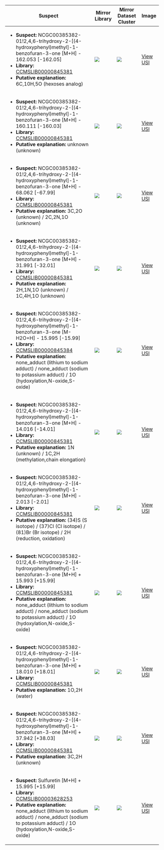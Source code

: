 Suspect | Mirror Library | Mirror Dataset Cluster | Image
--- | --- | --- | ---
<ul><li><b>Suspect:</b> NCGC00385382-01!2,4,6-trihydroxy-2-[(4-hydroxyphenyl)methyl]-1-benzofuran-3-one [M+H] - 162.053 [-162.05]</li><li><b>Library:</b> [CCMSLIB00000845381](https://gnps.ucsd.edu/ProteoSAFe/gnpslibraryspectrum.jsp?SpectrumID=CCMSLIB00000845381)</li><li><b>Putative explanation:</b> 6C,10H,5O (hexoses analog)</li></ul> | ![](https://metabolomics-usi.ucsd.edu/svg/mirror?usi1=mzspec:MSV000081748:G75588_5x_10ul_BA9_01_19874.mzML:scan:692&usi2=mzspec:GNPSLIBRARY:CCMSLIB00000845381&mz_min=50&mz_max=500) | ![](https://metabolomics-usi.ucsd.edu/svg/mirror?usi1=mzspec:MSV000081748:G75588_5x_10ul_BA9_01_19874.mzML:scan:692&usi2=mzspec:MSV000084314:MSV000081748.mgf:scan:602&mz_min=50&mz_max=500) | [View USI](https://metabolomics-usi.ucsd.edu/svg/?usi=mzspec:MSV000081748:G75588_5x_10ul_BA9_01_19874.mzML:scan:692&mz_min=50&mz_max=500)
<ul><li><b>Suspect:</b> NCGC00385382-01!2,4,6-trihydroxy-2-[(4-hydroxyphenyl)methyl]-1-benzofuran-3-one [M+H] - 160.111 [-160.03]</li><li><b>Library:</b> [CCMSLIB00000845381](https://gnps.ucsd.edu/ProteoSAFe/gnpslibraryspectrum.jsp?SpectrumID=CCMSLIB00000845381)</li><li><b>Putative explanation:</b> unknown (unknown)</li></ul> | ![](https://metabolomics-usi.ucsd.edu/svg/mirror?usi1=mzspec:MSV000080554:G2_GG2_01_8186.mzML:scan:418&usi2=mzspec:GNPSLIBRARY:CCMSLIB00000845381&mz_min=50&mz_max=500) | ![](https://metabolomics-usi.ucsd.edu/svg/mirror?usi1=mzspec:MSV000080554:G2_GG2_01_8186.mzML:scan:418&usi2=mzspec:MSV000084314:MSV000080554.mgf:scan:40224&mz_min=50&mz_max=500) | [View USI](https://metabolomics-usi.ucsd.edu/svg/?usi=mzspec:MSV000080554:G2_GG2_01_8186.mzML:scan:418&mz_min=50&mz_max=500)
<ul><li><b>Suspect:</b> NCGC00385382-01!2,4,6-trihydroxy-2-[(4-hydroxyphenyl)methyl]-1-benzofuran-3-one [M+H] -  68.062 [-67.99]</li><li><b>Library:</b> [CCMSLIB00000845381](https://gnps.ucsd.edu/ProteoSAFe/gnpslibraryspectrum.jsp?SpectrumID=CCMSLIB00000845381)</li><li><b>Putative explanation:</b> 3C,2O (unknown) / 2C,2N,1O (unknown)</li></ul> | ![](https://metabolomics-usi.ucsd.edu/svg/mirror?usi1=mzspec:MSV000080492:A7_RA7_01_2738.mzML:scan:389&usi2=mzspec:GNPSLIBRARY:CCMSLIB00000845381&mz_min=50&mz_max=500) | ![](https://metabolomics-usi.ucsd.edu/svg/mirror?usi1=mzspec:MSV000080492:A7_RA7_01_2738.mzML:scan:389&usi2=mzspec:MSV000084314:MSV000080492.mgf:scan:82626&mz_min=50&mz_max=500) | [View USI](https://metabolomics-usi.ucsd.edu/svg/?usi=mzspec:MSV000080492:A7_RA7_01_2738.mzML:scan:389&mz_min=50&mz_max=500)
<ul><li><b>Suspect:</b> NCGC00385382-01!2,4,6-trihydroxy-2-[(4-hydroxyphenyl)methyl]-1-benzofuran-3-one [M+H] -  31.991 [-32.01]</li><li><b>Library:</b> [CCMSLIB00000845381](https://gnps.ucsd.edu/ProteoSAFe/gnpslibraryspectrum.jsp?SpectrumID=CCMSLIB00000845381)</li><li><b>Putative explanation:</b> 2H,1N,1O (unknown) / 1C,4H,1O (unknown)</li></ul> | ![](https://metabolomics-usi.ucsd.edu/svg/mirror?usi1=mzspec:MSV000082074:G75258_1x_10ul_RC10_01_18536.mzML:scan:772&usi2=mzspec:GNPSLIBRARY:CCMSLIB00000845381&mz_min=50&mz_max=500) | ![](https://metabolomics-usi.ucsd.edu/svg/mirror?usi1=mzspec:MSV000082074:G75258_1x_10ul_RC10_01_18536.mzML:scan:772&usi2=mzspec:MSV000084314:MSV000082074.mgf:scan:15598&mz_min=50&mz_max=500) | [View USI](https://metabolomics-usi.ucsd.edu/svg/?usi=mzspec:MSV000082074:G75258_1x_10ul_RC10_01_18536.mzML:scan:772&mz_min=50&mz_max=500)
<ul><li><b>Suspect:</b> NCGC00385382-01!2,4,6-trihydroxy-2-[(4-hydroxyphenyl)methyl]-1-benzofuran-3-one [M-H2O+H] -  15.995 [-15.99]</li><li><b>Library:</b> [CCMSLIB00000845384](https://gnps.ucsd.edu/ProteoSAFe/gnpslibraryspectrum.jsp?SpectrumID=CCMSLIB00000845384)</li><li><b>Putative explanation:</b> none_adduct (lithium to sodium adduct) / none_adduct (sodium to potassium adduct) / 1O (hydoxylation,N-oxide,S-oxide)</li></ul> | ![](https://metabolomics-usi.ucsd.edu/svg/mirror?usi1=mzspec:MSV000083010:G79289_1x_RB7_01_20256.mzML:scan:959&usi2=mzspec:GNPSLIBRARY:CCMSLIB00000845384&mz_min=50&mz_max=500) | ![](https://metabolomics-usi.ucsd.edu/svg/mirror?usi1=mzspec:MSV000083010:G79289_1x_RB7_01_20256.mzML:scan:959&usi2=mzspec:MSV000084314:MSV000083010.mgf:scan:6934&mz_min=50&mz_max=500) | [View USI](https://metabolomics-usi.ucsd.edu/svg/?usi=mzspec:MSV000083010:G79289_1x_RB7_01_20256.mzML:scan:959&mz_min=50&mz_max=500)
<ul><li><b>Suspect:</b> NCGC00385382-01!2,4,6-trihydroxy-2-[(4-hydroxyphenyl)methyl]-1-benzofuran-3-one [M+H] -  14.016 [-14.01]</li><li><b>Library:</b> [CCMSLIB00000845381](https://gnps.ucsd.edu/ProteoSAFe/gnpslibraryspectrum.jsp?SpectrumID=CCMSLIB00000845381)</li><li><b>Putative explanation:</b> 1N (unknown) / 1C,2H (methylation,chain elongation)</li></ul> | ![](https://metabolomics-usi.ucsd.edu/svg/mirror?usi1=mzspec:MSV000082074:G83175_5x_RE4_01_21472.mzML:scan:1100&usi2=mzspec:GNPSLIBRARY:CCMSLIB00000845381&mz_min=50&mz_max=500) | ![](https://metabolomics-usi.ucsd.edu/svg/mirror?usi1=mzspec:MSV000082074:G83175_5x_RE4_01_21472.mzML:scan:1100&usi2=mzspec:MSV000084314:MSV000082074.mgf:scan:15598&mz_min=50&mz_max=500) | [View USI](https://metabolomics-usi.ucsd.edu/svg/?usi=mzspec:MSV000082074:G83175_5x_RE4_01_21472.mzML:scan:1100&mz_min=50&mz_max=500)
<ul><li><b>Suspect:</b> NCGC00385382-01!2,4,6-trihydroxy-2-[(4-hydroxyphenyl)methyl]-1-benzofuran-3-one [M+H] -   2.013 [-2.01]</li><li><b>Library:</b> [CCMSLIB00000845381](https://gnps.ucsd.edu/ProteoSAFe/gnpslibraryspectrum.jsp?SpectrumID=CCMSLIB00000845381)</li><li><b>Putative explanation:</b> (34)S (S isotope) / (37)Cl (Cl isotope) / (81)Br (Br isotope) / 2H (reduction, oxidation)</li></ul> | ![](https://metabolomics-usi.ucsd.edu/svg/mirror?usi1=mzspec:MSV000082074:G73449_1x_BD5_01_17297.mzML:scan:715&usi2=mzspec:GNPSLIBRARY:CCMSLIB00000845381&mz_min=50&mz_max=500) | ![](https://metabolomics-usi.ucsd.edu/svg/mirror?usi1=mzspec:MSV000082074:G73449_1x_BD5_01_17297.mzML:scan:715&usi2=mzspec:MSV000084314:MSV000082074.mgf:scan:15598&mz_min=50&mz_max=500) | [View USI](https://metabolomics-usi.ucsd.edu/svg/?usi=mzspec:MSV000082074:G73449_1x_BD5_01_17297.mzML:scan:715&mz_min=50&mz_max=500)
<ul><li><b>Suspect:</b> NCGC00385382-01!2,4,6-trihydroxy-2-[(4-hydroxyphenyl)methyl]-1-benzofuran-3-one [M+H] +  15.993 [+15.99]</li><li><b>Library:</b> [CCMSLIB00000845381](https://gnps.ucsd.edu/ProteoSAFe/gnpslibraryspectrum.jsp?SpectrumID=CCMSLIB00000845381)</li><li><b>Putative explanation:</b> none_adduct (lithium to sodium adduct) / none_adduct (sodium to potassium adduct) / 1O (hydoxylation,N-oxide,S-oxide)</li></ul> | ![](https://metabolomics-usi.ucsd.edu/svg/mirror?usi1=mzspec:MSV000082074:G79665_1x_10ul_BB11_01_20281.mzML:scan:1075&usi2=mzspec:GNPSLIBRARY:CCMSLIB00000845381&mz_min=50&mz_max=500) | ![](https://metabolomics-usi.ucsd.edu/svg/mirror?usi1=mzspec:MSV000082074:G79665_1x_10ul_BB11_01_20281.mzML:scan:1075&usi2=mzspec:MSV000084314:MSV000082074.mgf:scan:15598&mz_min=50&mz_max=500) | [View USI](https://metabolomics-usi.ucsd.edu/svg/?usi=mzspec:MSV000082074:G79665_1x_10ul_BB11_01_20281.mzML:scan:1075&mz_min=50&mz_max=500)
<ul><li><b>Suspect:</b> NCGC00385382-01!2,4,6-trihydroxy-2-[(4-hydroxyphenyl)methyl]-1-benzofuran-3-one [M+H] +  18.010 [+18.01]</li><li><b>Library:</b> [CCMSLIB00000845381](https://gnps.ucsd.edu/ProteoSAFe/gnpslibraryspectrum.jsp?SpectrumID=CCMSLIB00000845381)</li><li><b>Putative explanation:</b> 1O,2H (water)</li></ul> | ![](https://metabolomics-usi.ucsd.edu/svg/mirror?usi1=mzspec:MSV000079243:C18p_MRR2_5ul_GE3_01_7536.mzXML:scan:1035&usi2=mzspec:GNPSLIBRARY:CCMSLIB00000845381&mz_min=50&mz_max=500) | ![](https://metabolomics-usi.ucsd.edu/svg/mirror?usi1=mzspec:MSV000079243:C18p_MRR2_5ul_GE3_01_7536.mzXML:scan:1035&usi2=mzspec:MSV000084314:MSV000079243.mgf:scan:67072&mz_min=50&mz_max=500) | [View USI](https://metabolomics-usi.ucsd.edu/svg/?usi=mzspec:MSV000079243:C18p_MRR2_5ul_GE3_01_7536.mzXML:scan:1035&mz_min=50&mz_max=500)
<ul><li><b>Suspect:</b> NCGC00385382-01!2,4,6-trihydroxy-2-[(4-hydroxyphenyl)methyl]-1-benzofuran-3-one [M+H] +  37.942 [+38.03]</li><li><b>Library:</b> [CCMSLIB00000845381](https://gnps.ucsd.edu/ProteoSAFe/gnpslibraryspectrum.jsp?SpectrumID=CCMSLIB00000845381)</li><li><b>Putative explanation:</b> 3C,2H (unknown)</li></ul> | ![](https://metabolomics-usi.ucsd.edu/svg/mirror?usi1=mzspec:MSV000083010:G78870_5x_10ul_RG6_01_19555.mzML:scan:1256&usi2=mzspec:GNPSLIBRARY:CCMSLIB00000845381&mz_min=50&mz_max=500) | ![](https://metabolomics-usi.ucsd.edu/svg/mirror?usi1=mzspec:MSV000083010:G78870_5x_10ul_RG6_01_19555.mzML:scan:1256&usi2=mzspec:MSV000084314:MSV000083010.mgf:scan:15240&mz_min=50&mz_max=500) | [View USI](https://metabolomics-usi.ucsd.edu/svg/?usi=mzspec:MSV000083010:G78870_5x_10ul_RG6_01_19555.mzML:scan:1256&mz_min=50&mz_max=500)
<ul><li><b>Suspect:</b> Sulfuretin [M+H] +  15.995 [+15.99]</li><li><b>Library:</b> [CCMSLIB00003628253](https://gnps.ucsd.edu/ProteoSAFe/gnpslibraryspectrum.jsp?SpectrumID=CCMSLIB00003628253)</li><li><b>Putative explanation:</b> none_adduct (lithium to sodium adduct) / none_adduct (sodium to potassium adduct) / 1O (hydoxylation,N-oxide,S-oxide)</li></ul> | ![](https://metabolomics-usi.ucsd.edu/svg/mirror?usi1=mzspec:MSV000083689:G85322_RD9_01_35129.mzML:scan:893&usi2=mzspec:GNPSLIBRARY:CCMSLIB00003628253&mz_min=50&mz_max=500) | ![](https://metabolomics-usi.ucsd.edu/svg/mirror?usi1=mzspec:MSV000083689:G85322_RD9_01_35129.mzML:scan:893&usi2=mzspec:MSV000084314:MSV000083689.mgf:scan:12241&mz_min=50&mz_max=500) | [View USI](https://metabolomics-usi.ucsd.edu/svg/?usi=mzspec:MSV000083689:G85322_RD9_01_35129.mzML:scan:893&mz_min=50&mz_max=500)